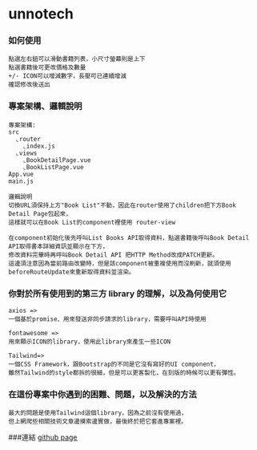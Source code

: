 # unnotech

### 如何使用
```
點選左右鈕可以滑動書籍列表，小尺寸螢幕則是上下
點選書籍後可更改價格及數量
+/- ICON可以增減數字，長壓可已連續增減
確認修改後送出
```

### 專案架構、邏輯說明
```
專案架構:
src
  ⌞router
    ⌞index.js
  ⌞views
    ⌞BookDetailPage.vue
    ⌞BookListPage.vue
App.vue
main.js

邏輯說明
切換URL須保持上方"Book List"不動，因此在router使用了children把下方Book Detail Page包起來，
這樣就可以在Book List的component裡使用 router-view

在component初始化後先呼叫List Books API取得資料，點選書籍後呼叫Book Detail API取得書本詳細資訊並顯示在下方，
修改資料完畢時再呼叫Book Detail API 把HTTP Method改成PATCH更新。
這邊須注意因為當前路由改變時，但是該component被重複使用而沒刷新，就須使用beforeRouteUpdate來重新取得資料並渲染。
```

### 你對於所有使用到的第三方 library 的理解，以及為何使用它
```
axios => 
一個基於promise、用來發送非同步請求的library，需要呼叫API時使用

fontawesome => 
用來顯示ICON的library，使用此library來產生一些ICON

Tailwind=>
一個CSS Framework，跟Bootstrap的不同是它沒有寫好的UI component，
雖然Tailwind的style都拆的很細，但是可以更客製化，在刻版的時候可以更有彈性。
```

### 在這份專案中你遇到的困難、問題，以及解決的方法
```
最大的問題是使用Tailwind這個library，因為之前沒有使用過，
但上網爬些相關技術文章邊摸索邊實做，最後終於把它套進專案裡。
```

###連結
[github page](https://westmelonn.github.io/unnotech/dist)
